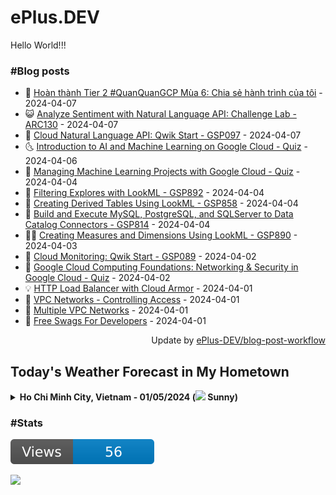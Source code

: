 # ePlus.DEV

Hello World!!!

### #Blog posts

- 🧰 [Hoàn thành Tier 2 #QuanQuanGCP Mùa 6: Chia sẻ hành trình của tôi](https://eplus.dev/hoan-thanh-tier-2-quanquangcp-mua-6-chia-se-hanh-trinh-cua-toi) - 2024-04-07 
- 😺 [Analyze Sentiment with Natural Language API: Challenge Lab - ARC130](https://eplus.dev/analyze-sentiment-with-natural-language-api-challenge-lab-arc130) - 2024-04-07 
- 🗽 [Cloud Natural Language API: Qwik Start - GSP097](https://eplus.dev/cloud-natural-language-api-qwik-start-gsp097) - 2024-04-07 
- 🌜 [Introduction to AI and Machine Learning on Google Cloud - Quiz](https://eplus.dev/introduction-to-ai-and-machine-learning-on-google-cloud-quiz) - 2024-04-06 
- 📝 [Managing Machine Learning Projects with Google Cloud - Quiz](https://eplus.dev/managing-machine-learning-projects-with-google-cloud-quiz) - 2024-04-04 
- 🚀 [Filtering Explores with LookML - GSP892](https://eplus.dev/filtering-explores-with-lookml-gsp892) - 2024-04-04 
- 💼 [Creating Derived Tables Using LookML - GSP858](https://eplus.dev/creating-derived-tables-using-lookml-gsp858) - 2024-04-04 
- 🦣 [Build and Execute MySQL, PostgreSQL, and SQLServer to Data Catalog Connectors - GSP814](https://eplus.dev/build-and-execute-mysql-postgresql-and-sqlserver-to-data-catalog-connectors-gsp814) - 2024-04-04 
- 👨‍🏫 [Creating Measures and Dimensions Using LookML - GSP890](https://eplus.dev/creating-measures-and-dimensions-using-lookml-gsp890) - 2024-04-03 
- 🔭 [Cloud Monitoring: Qwik Start - GSP089](https://eplus.dev/cloud-monitoring-qwik-start-gsp089) - 2024-04-02 
- 🤡 [Google Cloud Computing Foundations: Networking &amp; Security in Google Cloud - Quiz](https://eplus.dev/google-cloud-computing-foundations-networking-security-in-google-cloud-quiz) - 2024-04-02 
- 💡 [HTTP Load Balancer with Cloud Armor](https://eplus.dev/http-load-balancer-with-cloud-armor) - 2024-04-01 
- 🦣 [VPC Networks - Controlling Access](https://eplus.dev/vpc-networks-controlling-access) - 2024-04-01 
- 💪 [Multiple VPC Networks](https://eplus.dev/multiple-vpc-networks) - 2024-04-01 
- 🤡 [Free Swags For Developers](https://eplus.dev/free-swags-for-developers) - 2024-04-01 


<div align="right">
    Update by <a target="_blank" href="https://github.com/ePlus-DEV/blog-post-workflow">ePlus-DEV/blog-post-workflow</a>
</div>


## Today's Weather Forecast in My Hometown



<details>
    <summary><b>Ho Chi Minh City, Vietnam - 01/05/2024 (<img src="https://cdn.weatherapi.com/weather/64x64/day/113.png" width="25" /> Sunny)</b>
    </summary>

    
<table>
    <tr>
        <th>Hour</th>
        <td>00:00</td><td>01:00</td><td>02:00</td><td>03:00</td><td>04:00</td><td>05:00</td><td>06:00</td><td>07:00</td><td>08:00</td><td>09:00</td><td>10:00</td><td>11:00</td><td>12:00</td><td>13:00</td><td>14:00</td><td>15:00</td><td>16:00</td><td>17:00</td><td>18:00</td><td>19:00</td><td>20:00</td><td>21:00</td><td>22:00</td><td>23:00</td>
    </tr>
    <tr>
        <th>Weather</th>
        <td><img src="https://cdn.weatherapi.com/weather/64x64/night/116.png"></img></td><td><img src="https://cdn.weatherapi.com/weather/64x64/night/116.png"></img></td><td><img src="https://cdn.weatherapi.com/weather/64x64/night/116.png"></img></td><td><img src="https://cdn.weatherapi.com/weather/64x64/night/116.png"></img></td><td><img src="https://cdn.weatherapi.com/weather/64x64/night/113.png"></img></td><td><img src="https://cdn.weatherapi.com/weather/64x64/night/113.png"></img></td><td><img src="https://cdn.weatherapi.com/weather/64x64/day/113.png"></img></td><td><img src="https://cdn.weatherapi.com/weather/64x64/day/113.png"></img></td><td><img src="https://cdn.weatherapi.com/weather/64x64/day/113.png"></img></td><td><img src="https://cdn.weatherapi.com/weather/64x64/day/113.png"></img></td><td><img src="https://cdn.weatherapi.com/weather/64x64/day/113.png"></img></td><td><img src="https://cdn.weatherapi.com/weather/64x64/day/113.png"></img></td><td><img src="https://cdn.weatherapi.com/weather/64x64/day/116.png"></img></td><td><img src="https://cdn.weatherapi.com/weather/64x64/day/113.png"></img></td><td><img src="https://cdn.weatherapi.com/weather/64x64/day/116.png"></img></td><td><img src="https://cdn.weatherapi.com/weather/64x64/day/113.png"></img></td><td><img src="https://cdn.weatherapi.com/weather/64x64/day/113.png"></img></td><td><img src="https://cdn.weatherapi.com/weather/64x64/day/113.png"></img></td><td><img src="https://cdn.weatherapi.com/weather/64x64/day/113.png"></img></td><td><img src="https://cdn.weatherapi.com/weather/64x64/night/113.png"></img></td><td><img src="https://cdn.weatherapi.com/weather/64x64/night/113.png"></img></td><td><img src="https://cdn.weatherapi.com/weather/64x64/night/113.png"></img></td><td><img src="https://cdn.weatherapi.com/weather/64x64/night/113.png"></img></td><td><img src="https://cdn.weatherapi.com/weather/64x64/night/116.png"></img></td>
    </tr>
    <tr>
        <th>Condition</th>
        <td width="200px">Partly Cloudy </td><td width="200px">Partly Cloudy </td><td width="200px">Partly Cloudy </td><td width="200px">Partly Cloudy </td><td width="200px">Clear </td><td width="200px">Clear </td><td width="200px">Sunny</td><td width="200px">Sunny</td><td width="200px">Sunny</td><td width="200px">Sunny</td><td width="200px">Sunny</td><td width="200px">Sunny</td><td width="200px">Partly Cloudy </td><td width="200px">Sunny</td><td width="200px">Partly cloudy</td><td width="200px">Sunny</td><td width="200px">Sunny</td><td width="200px">Sunny</td><td width="200px">Sunny</td><td width="200px">Clear </td><td width="200px">Clear </td><td width="200px">Clear </td><td width="200px">Clear </td><td width="200px">Partly Cloudy </td>
    </tr>
    <tr>
        <th>Temperature</th>
        <td>29.6 °C</td><td>29.4 °C</td><td>29.1 °C</td><td>28.8 °C</td><td>28.4 °C</td><td>28.2 °C</td><td>28.3 °C</td><td>29.9 °C</td><td>31.8 °C</td><td>33.8 °C</td><td>36 °C</td><td>37.6 °C</td><td>38.6 °C</td><td>38.9 °C</td><td>37 °C</td><td>38.2 °C</td><td>36.9 °C</td><td>34.6 °C</td><td>32.1 °C</td><td>30.7 °C</td><td>30.3 °C</td><td>30.2 °C</td><td>30.1 °C</td><td>29.8 °C</td>
    </tr>
    <tr>
        <th>Wind</th>
        <td>12.2 kph</td><td>11.2 kph</td><td>11.2 kph</td><td>10.4 kph</td><td>8.3 kph</td><td>8.3 kph</td><td>6.8 kph</td><td>8.6 kph</td><td>9 kph</td><td>8.6 kph</td><td>8.3 kph</td><td>8.6 kph</td><td>12.6 kph</td><td>19.8 kph</td><td>13 kph</td><td>20.9 kph</td><td>23 kph</td><td>23.8 kph</td><td>22 kph</td><td>20.9 kph</td><td>19.1 kph</td><td>16.2 kph</td><td>15.8 kph</td><td>14.4 kph</td>
    </tr>
</table>


<div align="right">
    Updated at: 2024-05-01T07:54:32Z - by <a target="_blank"
        href="https://github.com/ePlus-DEV/weather-forecast">ePlus-DEV/weather-forecast</a>
</div>
</details>


### #Stats

[![Image of counter](https://github.com/ePlus-DEV/view-counter/blob/main/svg/685088620/badge.svg)](https://github.com/ePlus-DEV/view-counter/blob/main/readme/685088620/week.md)

![](https://komarev.com/ghpvc/?username=ePlus-DEV&style=for-the-badge)
